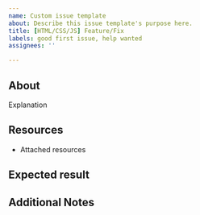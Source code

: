 ```yaml
---
name: Custom issue template
about: Describe this issue template's purpose here.
title: [HTML/CSS/JS] Feature/Fix
labels: good first issue, help wanted
assignees: ''

---
```


## About
Explanation

## Resources
- Attached resources


## Expected result

## Additional Notes
